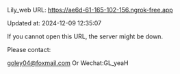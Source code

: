 Lily_web URL: https://ae6d-61-165-102-156.ngrok-free.app

Updated at: 2024-12-09 12:35:07

If you cannot open this URL, the server might be down.

Please contact: 

goley04@foxmail.com Or Wechat:GL_yeaH